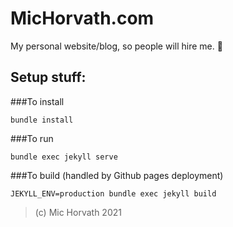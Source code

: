 # MicHorvath.com

My personal website/blog, so people will hire me. 😬

## Setup stuff:

###To install
```
bundle install
```

###To run
```
bundle exec jekyll serve
```

###To build (handled by Github pages deployment)
```
JEKYLL_ENV=production bundle exec jekyll build
```

> (c) Mic Horvath 2021
